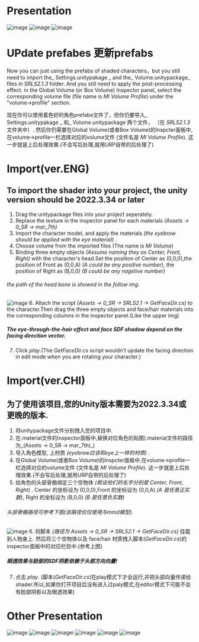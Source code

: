 # Presentation
![image](SRLS2.1.3/img/capture187.png)
![image](SRLS2.1.3/img/capture173.png)
![image](SRLS2.1.3/img/capture169.png)


# UPdate prefabes 更新prefabs
Now you can just using the prefabs of shaded characters，but you still need to import the_ Settings.unitypakage _ and the_ Volume.unitypackage_ files in _SRLS2.1.3_ folder.
And you still need to apply the post-processing effect. in the Global Volume (or Box Volume) Inspector panel, select the corresponding volume file (file name is _MI Volume Profile_) under the "volume->profile" section.

现在你可以使用着色好的角色prefabe文件了，但你仍要导入_ Settings.unitypakage _ 和_ Volume.unitypackage 两个文件， （在 _SRLS2.1.3_ 文件夹中）.
然后你仍需要在Global Volume(或者Box Volume)的Inspcter面板中,在volume->profile一栏选择对应的volume文件 (文件名是 _MI Volume Profile_). 这一步就是上后处理效果.(不会写后处理,就用URP自带的后处理了)


# Import(ver.ENG)
## To import the shader into your project, the unity version should be 2022.3.34 or later
1. Drag the unitypackage files into your project seperately.
2. Replace the texture in the inspector panel for each materials _(Assets -> 0_SR -> mar_7th)_
3. Import the character model, and apply the materials _(the eyebrow should be applied with the eye material)_ .
4. Choose volume from the imported files (The name is _MI Volume_)
5. Binding three empty objects _(Assume naming they as Center, Front, Right)_ with the character's head.Set the position of Center as (0,0,0),the position of Front as (0,0,A)  _(A could be any positive number)_, the position of Right as (B,0,0) _(B could be any nagetive number)_
###### the path of the head bone is showed in the follow img.
![image](SRLS2.1.3/img/Show.png)
6. Attach the script _(Assets -> 0_SR -> SRLS2.1 -> GetFaceDir.cs)_ to the character.Then drag the three empty objects and face/hair materials into the corresponding columns in the inspector panel.(Like the upper img)
##### The eye-through-the-hair effect and face SDF shadow depend on the facing direction vector.
7. Click _play_.(The _GetFaceDir.cs_ script wouldn't update the facing direction in edit mode when you are rotating your character.)

# Import(ver.CHI)
## 为了使用该项目,您的Unity版本需要为2022.3.34或更晚的版本.
1. 将unitypackage文件分别拽入您的项目中.
2. 在.material文件的inspector面板中,替换对应角色的贴图(.material文件的路径为_(Assets -> 0_SR -> mar_7th)_)
3. 导入角色模型, 上材质 _(eyebrow应该和eye上一样的材质)_ .
4. 在Global Volume(或者Box Volume)的Inspcter面板中,在volume->profile一栏选择对应的volume文件 (文件名是 _MI Volume Profile_). 这一步就是上后处理效果.(不会写后处理,就用URP自带的后处理了)
5. 给角色的头部骨骼绑定三个空物体 _(假设他们的名字分别是 Center, Front, Right)_ . Center 的坐标设为 (0,0,0),Front 的坐标设为 (0,0,A)  _(A 是任意正实数)_, Right 的坐标设为 (B,0,0) _(B 是任意负实数)_
###### 头部骨骼路径可参考下图(该路径仅仅使用与mmd模型).
![image](SRLS2.1.3/img/Show.png)
6. 将脚本 _(路径为 Assets -> 0_SR -> SRLS2.1 -> GetFaceDir.cs)_ 挂载到人物身上. 然后将三个空物体以及 face/hair 材质拽入脚本(_GetFaceDir.cs_)的inspector面板中的对应栏目中.(参考上图)
##### 眼透效果与脸部的SDF阴影依赖于头部方向向量!
7. 点击 _play_. (脚本(_GetFaceDir.cs_)在play模式下才会运行,并把头部向量传递给shader.所以,如果你打开项目后没有进入过paly模式,在editor模式下可能不会有脸部阴影以及眼透效果)

# Other Presentation
![image](SRLS2.1.3/img/capture175.png)
![image](SRLS2.1.3/img/capture183.png)
![image](SRLS2.1.3/img/capture171.png)i
![image](SRLS2.1.3/img/capture167.png)
![image](SRLS2.1.3/img/capture188.png)
![image](SRLS2.1.3/img/capture179.png)
